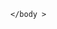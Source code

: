 <html>
    <head></head>
    <body>
        <script>
            var num1 = 20;
            var num2 = 3;
            function multiply() {
              return num1 * num2;}
            console.log(multiply()); 
            function getScore(multiply, z) 
            {
            return multiply*z
            } 
            console.log(getScore(multiply(num1, num2),4)); 
            </script>
            
    </body >
</html>
